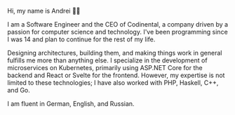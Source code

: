 Hi, my name is Andrei 👋🏽

I am a Software Engineer and the CEO of Codinental, a company driven by a passion for computer science and technology. I've been programming since I was 14 and plan to continue for the rest of my life.

Designing architectures, building them, and making things work in general fulfills me more than anything else. I specialize in the development of microservices on Kubernetes, primarily using ASP.NET Core for the backend and React or Svelte for the frontend. However, my expertise is not limited to these technologies; I have also worked with PHP, Haskell, C++, and Go.

I am fluent in German, English, and Russian.
